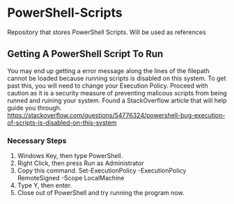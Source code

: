 # PowerShell-Scripts
Repository that stores PowerShell Scripts. Will be used as references

## Getting A PowerShell Script To Run

You may end up getting a error message along the lines of the filepath cannot be loaded because running scripts is disabled on this system. To get past this, you will need to change
your Execution Policy. Proceed with caution as it is a security measure of preventing malicous scripts from being runned and ruining your system. Found a StackOverflow article that will help guide you through. https://stackoverflow.com/questions/54776324/powershell-bug-execution-of-scripts-is-disabled-on-this-system

### Necessary Steps
1. Windows Key, then type PowerShell.
2. Right Click, then press Run as Administrator
3. Copy this command. Set-ExecutionPolicy -ExecutionPolicy RemoteSigned -Scope LocalMachine
4. Type Y, then enter.
5. Close out of PowerShell and try running the program now. 
